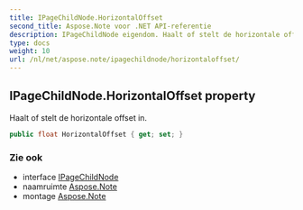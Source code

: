 ```yaml
---
title: IPageChildNode.HorizontalOffset
second_title: Aspose.Note voor .NET API-referentie
description: IPageChildNode eigendom. Haalt of stelt de horizontale offset in.
type: docs
weight: 10
url: /nl/net/aspose.note/ipagechildnode/horizontaloffset/
---
```

## IPageChildNode.HorizontalOffset property

Haalt of stelt de horizontale offset in.

```csharp
public float HorizontalOffset { get; set; }
```

### Zie ook

* interface [IPageChildNode](../)
* naamruimte [Aspose.Note](../../ipagechildnode/)
* montage [Aspose.Note](../../../)


